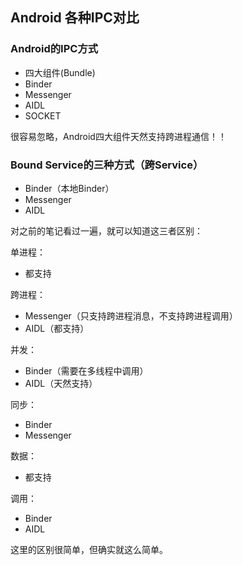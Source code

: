 ## Android 各种IPC对比

### Android的IPC方式

* 四大组件(Bundle)
* Binder
* Messenger
* AIDL
* SOCKET

很容易忽略，Android四大组件天然支持跨进程通信！！

### Bound Service的三种方式（跨Service）

* Binder（本地Binder）
* Messenger
* AIDL

对之前的笔记看过一遍，就可以知道这三者区别：

单进程：
* 都支持

跨进程：
* Messenger（只支持跨进程消息，不支持跨进程调用）
* AIDL（都支持）

并发：
* Binder（需要在多线程中调用）
* AIDL（天然支持）

同步：
* Binder
* Messenger

数据：
* 都支持

调用：
* Binder
* AIDL

这里的区别很简单，但确实就这么简单。
